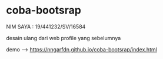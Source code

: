 # coba-bootsrap
NIM SAYA : 19/441232/SV/16584

desain ulang dari web profile yang sebelumnya 


demo --> https://nngarfdn.github.io/coba-bootsrap/index.html

